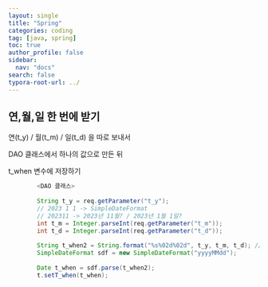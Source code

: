 ```yaml
---
layout: single
title: "Spring"
categories: coding
tag: [java, spring]
toc: true
author_profile: false
sidebar:
  nav: "docs"
search: false
typora-root-url: ../
---
```


## 연,월,일 한 번에 받기


연(t_y) / 월(t_m) / 일(t_d) 을 따로 보내서 

DAO 클래스에서 하나의 값으로 만든 뒤 

t_when 변수에 저장하기

```java
		<DAO 클래스>
		
		String t_y = req.getParameter("t_y");
		// 2023 1 1 -> SimpleDateFormat
		// 202311 -> 2023년 11월? / 2023년 1월 1일?
		int t_m = Integer.parseInt(req.getParameter("t_m"));
		int t_d = Integer.parseInt(req.getParameter("t_d"));
		
		String t_when2 = String.format("%s%02d%02d", t_y, t_m, t_d); //20230101
		SimpleDateFormat sdf = new SimpleDateFormat("yyyyMMdd");
		
		Date t_when = sdf.parse(t_when2);
		t.setT_when(t_when);
```